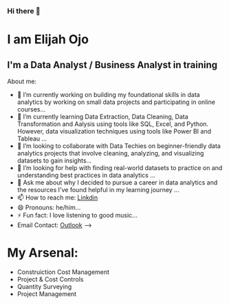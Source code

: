 ### Hi there 👋
# I am Elijah Ojo
## I'm a Data Analyst / Business Analyst in training
About me:

- 🔭 I’m currently working on building my foundational skills in data analytics by working on small data projects and participating in online courses...
- 🌱 I’m currently learning Data Extraction, Data Cleaning, Data Transformation and Aalysis using tools like SQL, Excel, and Python. However, data visualization techniques using tools like Power BI and Tableau ...
- 👯 I’m looking to collaborate with Data Techies on beginner-friendly data analytics projects that involve cleaning, analyzing, and visualizing datasets to gain insights...
- 🤔 I’m looking for help with finding real-world datasets to practice on and understanding best practices in data analytics ...
- 💬 Ask me about why I decided to pursue a career in data analytics and the resources I've found helpful in my learning journey ...
- 📫 How to reach me: [Linkdin](https://www.linkedin.com/in/elijah-ojo-8b29351a3)
- 😄 Pronouns: he/him...
- ⚡ Fun fact: I love listening to good music...
- Email Contact: [Outlook](elijahojo87@outlook.com) 
-->

# My Arsenal:

- Construiction Cost Management
- Project & Cost Controls
- Quantity Surveying
- Project Management
